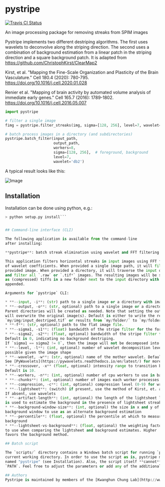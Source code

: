 # pystripe

[![Travis CI Status](https://travis-ci.org/chunglabmit/pystripe.svg?branch=master)](https://travis-ci.org/chunglabmit/pystripe)

An image processing package for removing streaks from SPIM images

Pystripe implements two different destriping algorithms. The first uses
wavelets to deconvolve along the striping direction. The second uses a
combination of background estimation from a linear patch in the striping
direction and a square background patch. It is adapted
from https://github.com/ChristophKirst/ClearMap2

Kirst, et al. "Mapping the Fine-Scale Organization and Plasticity of the Brain Vasculature." 
Cell 180.4 (2020): 780-795.
https://doi.org/10.1016/j.cell.2020.01.028

Renier et al. "Mapping of brain activity by automated volume analysis of immediate early genes."
Cell 165.7 (2016): 1789-1802.
https://doi.org/10.1016/j.cell.2016.05.007


```python
import pystripe

# filter a single image
fimg = pystripe.filter_streaks(img, sigma=[128, 256], level=7, wavelet='db2')

# batch process images in a directory (and subdirectories)
pystripe.batch_filter(input_path, 
                      output_path,
                      workers=8, 
                      sigma=[128, 256],  # foreground, background 
                      level=7, 
                      wavelet='db2')
```

A typical result looks like this:

![Image](./demo/result.jpg?raw=true)

## Installation

Installation can be done using python, e.g.:
```python
> python setup.py install```


## Command-line interface (CLI)

The following application is available from the command-line
after installing:

**pystripe**: batch streak elimination using wavelet and FFT filtering

This application filters horizontal streaks in input images using FFT filtering
of wavelet coefficients. When provided a single image path, it will filter the
provided image. When provided a directory, it will traverse the input directory
and filter all `.raw` or `.tif*` images. The resulting images will be saved
as (compressed) tiffs in a new folder next to the input directory with `_destriped`
appended.

Arguments for `pystripe` CLI:

* **--input, -i**: (str) path to a single image or a directory with images to filter
* **--output, -o**: (str, optional) path to a single image or a directory to write to.
Parent directories will be created as needed. Note that setting the output to the input
will overwrite the original image(s). Default is either to write the result from `my/img/input.tif` to
`my/img/input_destriped.tif` or results from `my/folder/` to `my/folder_destriped/`. 
* **-f**: (str, optional) path to the flat image file.
* **--sigma1, -s1**: (float) bandwidth of the stripe filter for the foreground
* **--sigma2, -s2**: (float, optional) bandwidth of the stripe filter for the background. 
Default is 0, indicating no background destriping. 
If `sigma1 == sigma2 != 0`, then the image will not be decomposed into foreground and background images.
* **--level, -l**: (int, optional) number of wavelet decomposition levels. Default is the maximum
possible given the image shape
* **--wavelet, -w**: (str, optional) name of the mother wavelet. Default is `'db2'`. 
See [PyWavelets](https://pywavelets.readthedocs.io/en/latest/) for more options.
* **--crossover, -x** (float, optional) intensity range to transition between foreground and background bands.
Default is 10.
* **--workers, -n**: (int, optional) number of cpu workers to use in batch processing. Default is cpu_count()
* **--chunks**: (int, optional) number of images each worker processes at a time. Default is 1
* **--compression, -c**: (int, optional) compression level (0-9) for writing tiffs. Default is 1
* **--lightsheet**: (switch) if present, use the method of Kirst, et. al.
If absent, use wavelets
* **--artifact-length**: (int, optional) the length of the lightsheet line that
is used to estimate the background in the presence of lightsheet streaks
* **--background-window-size**: (int, optional) the size in x and y of the
background window to use as an alternate background estimation
* **--percentile**: (float, optional) the percentile at which to measure
background
* **--lightsheet-vs-background**: (float, optional) the weighting factor
to use when comparing the lightsheet and background estimates. Higher
favors the background method.

## Batch script

The `scripts/` directory contains a Windows batch script for running `pystripe` within the
current working directory. In order to use the script as is, pystripe must be installed within a conda environment
named "pystripe" (see Installation). Also, the script itself **cannot** be named `pystripe.bat` because Windows will assume the script is calling itself rather than the `pystripe.exe` on the
`PATH`. Feel free to adjust the parameters or add any of the additional arguments mentioned above.

## Authors
Pystripe is maintained by members of the [Kwanghun Chung Lab](http://www.chunglab.org/) at MIT.
